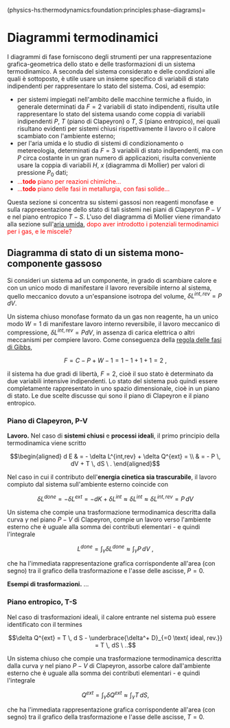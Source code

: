 (physics-hs:thermodynamics:foundation:principles:phase-diagrams)=
# Diagrammi termodinamici

I diagrammi di fase forniscono degli strumenti per una rappresentazione grafica-geometrica dello stato e delle trasformazioni di un sistema termodinamico. A seconda del sistema considerato e delle condizioni alle quali è sottoposto, è utile usare un insieme specifico di variabili di stato indipendenti per rappresentare lo stato del sistema. Così, ad esempio:
- per sistemi impiegati nell'ambito delle macchine termiche a fluido, in generale determinati da $F=2$ variabili di stato indipendenti, risulta utile rappresentare lo stato del sistema usando come coppia di variabili indipendenti $P$, $T$ (piano di Clapeyron) o $T$, $S$ (piano entropico), nei quali risultano evidenti per sistemi chiusi rispettivamente il lavoro o il calore scambiato con l'ambiente esterno;
- per l'aria umida e lo studio di sistemi di condizionamento o metereologia, determinati da $F=3$ variabili di stato indipendenti, ma con $P$ circa costante in un gran numero di applicazioni, risulta conveniente usare la coppia di variabili $H$, $x$  (diagramma di Mollier) per valori di pressione $P_0$ dati;
- <span style="color:red"> ...**todo** piano per reazioni chimiche...</span>
- <span style="color:red"> ...**todo** piano delle fasi in metallurgia, con fasi solide...</span>

Questa sezione si concentra su sistemi gassosi non reagenti monofase e sulla rappresentazione dello stato di tali sistemi nei piani di Clapeyron $P-V$ e nel piano entropico $T-S$. L'uso del diagramma di Mollier viene rimandato alla sezione sull'[aria umida](physics-hs:thermodynamics:matter:humid-air), <span style="color:red"> dopo aver introdotto i potenziali termodinamici per i gas, e le miscele?</span>

## Diagramma di stato di un sistema mono-componente gassoso
Si consideri un sistema ad un componente, in grado di scambiare calore e con un unico modo di manifestare il lavoro reversibile interno al sistema, quello meccanico dovuto a un'espansione isotropa del volume, $\delta L^{int,rev} = P \, d V$.

Un sistema chiuso monofase formato da un gas non reagente, ha un unico modo $W=1$ di manifestare lavoro interno reversibile, il lavoro meccanico di compressione, $\delta L^{int,rev} = P dV$, in assenza di carica elettrica o altri meccanismi per compiere lavoro. Come conseguenza della [regola delle fasi di Gibbs](physics-hs:thermodynamics:foundation:principles:gibbs-phase-rule:gibbs-phase-rule),

$$F = C - P + W - 1 = 1 - 1 + 1 + 1 = 2 \ ,$$

il sistema ha due gradi di libertà, $F=2$, cioè il suo stato è determinato da due variabili intensive indipendenti. Lo stato del sistema può quindi essere completamente rappresentato in uno spazio dimensionale, cioè in un piano di stato.
Le due scelte discusse qui sono il piano di Clapeyron e il piano entropico.

<!--
<span style="color:red">Come applicarla? $P$, $T$ e concentrazioni? In una rappresentazione 3D del diagramma di stato, la superficie di stato è una superficie 2D, anche durante le transizioni di fase: queste sono descritte dalla composizione delle fasi, come frazioni molari. Queste non sono contate come gradi di libertà? I **gradi di libertà** sono cons le proprietà termodinamiche **intensive** indipendenti, come P,T</span>
Applicando la regola delle fasi di Gibbs,...

<span style="color:red">Diagramma 3D di sistema monocomponente</span>

- regione di una superficie 2D: ha 2 gradi di libertà
- curva sulla superficie di stato, es: trasformazione termodinamica: ha un grado di libertà
- punto: stato TD determinato, es. punto triplo, eutettico: zero gradi di libertà
-->

<!--
## Piani termodinamici
<span style="color:red">Piani termodinamici: proiezioni 2D di un diagramma multi-dimensionale</span>
Esempi:
- piano P-V, Clapeyron
- piano T-S, entropico
- piano H-S, Mollier
- ...
-->

### Piano di Clapeyron, P-V
**Lavoro.**
Nel caso di **sistemi chiusi** e **processi ideali**, il primo principio della termodinamica viene scritto

$$\begin{aligned}
  d E & = - \delta L^{int,rev} + \delta Q^{ext} = \\
      & = - P \, dV + T \, dS \ .
\end{aligned}$$

Nel caso in cui il contributo dell'**energia cinetica sia trascurabile**, il lavoro compiuto dal sistema sull'ambiente esterno coincide con

$$\delta L^{done} = - \delta L^{ext} = - d K + \delta L^{int} \approx \delta L^{int} \approx \delta L^{int,rev} =  P \, dV$$

Un sistema che compie una trasformazione termodinamica descritta dalla curva $\gamma$ nel piano $P-V$ di Clapeyron, compie un lavoro verso l'ambiente esterno che è uguale alla somma dei contributi elementari - e quindi l'integrale 

$$L^{done} = \int_{\gamma} \delta L^{done} \approx \int_{\gamma} P \, d V \ ,$$

che ha l'immediata rappresentazione grafica corrispondente all'area (con segno) tra il grafico della trasformazione e l'asse delle ascisse, $P=0$.

**Esempi di trasformazioni.**
...

### Piano entropico, T-S
Nel caso di trasformazioni ideali, il calore entrante nel sistema può essere identificato con il termines

$$\delta Q^{ext} = T \, d S - \underbrace{\delta^+ D}_{=0 \text{ ideal, rev.}} = T \, dS \ ..$$

Un sistema chiuso che compie una trasformazione termodinamica descritta dalla curva $\gamma$ nel piano $P-V$ di Clapeyron, assorbe calore dall'ambiente esterno che è uguale alla somma dei contributi elementari - e quindi l'integrale 

$$Q^{ext} = \int_{\gamma} \delta Q^{ext} \approx \int_{\gamma} T \, d S ,$$

che ha l'immediata rappresentazione grafica corrispondente all'area (con segno) tra il grafico della trasformazione e l'asse delle ascisse, $T=0$.
